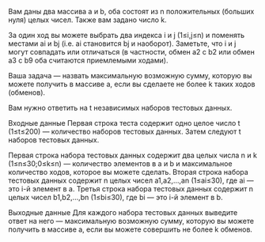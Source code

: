 Вам даны два массива a и b, оба состоят из n положительных (больших нуля) целых чисел. Также вам задано число k.

За один ход вы можете выбрать два индекса i и j (1≤i,j≤n) и поменять местами ai и bj (i.e. ai становится bj и наоборот). Заметьте, что i и j могут совпадать или отличаться (в частности, обмен a2 с b2 или обмен a3 с b9 оба считаются приемлемыми ходами).

Ваша задача — назвать максимальную возможную сумму, которую вы можете получить в массиве a, если вы сделаете не более k таких ходов (обменов).

Вам нужно ответить на t независимых наборов тестовых данных.

Входные данные
Первая строка теста содержит одно целое число t (1≤t≤200) — количество наборов тестовых данных. Затем следуют t наборов тестовых данных.

Первая строка набора тестовых данных содержит два целых числа n и k (1≤n≤30;0≤k≤n) — количество элементов в a и b и максимальное количество ходов, которое вы можете сделать. Вторая строка набора тестовых данных содержит n целых чисел a1,a2,…,an (1≤ai≤30), где ai — это i-й элемент в a. Третья строка набора тестовых данных содержит n целых чисел b1,b2,…,bn (1≤bi≤30), где bi — это i-й элемент в b.

Выходные данные
Для каждого набора тестовых данных выведите ответ на него — максимальную возможную сумму, которую вы можете получить в массиве a, если вы можете совершить не более k обменов.